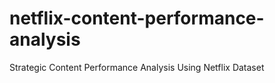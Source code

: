 # netflix-content-performance-analysis
Strategic Content Performance Analysis Using Netflix Dataset
